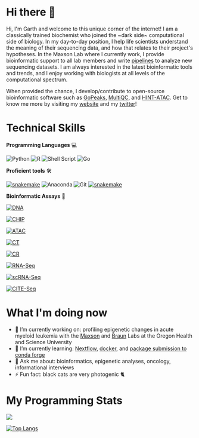 # Hi there 👋

Hi, I'm Garth and welcome to this unique corner of the internet! I am a classically trained biochemist who joined the ~dark side~ computational side of biology. In my day-to-day position, I help life scientists understand the meaning of their sequencing data, and how that relates to their project's hypotheses. In the Maxson Lab where I currently work, I provide bioinformatic support to all lab members and write [pipelines](github.com/maxsonBraunLab) to analyze new sequencing datasets. I am always interested in the latest bioinformatic tools and trends, and I enjoy working with biologists at all levels of the computational spectrum. 

When provided the chance, I develop/contribute to open-source bioinformatic software such as [GoPeaks](https://github.com/maxsonBraunLab/gopeaks), [MultiQC](https://github.com/ewels/MultiQC), and [HINT-ATAC](https://github.com/CostaLab/reg-gen). Get to know me more by visiting my [website](https://gartician.github.io/) and my [twitter](https://twitter.com/KongGarth)! 

# Technical Skills

**Programming Languages** 💻

![Python](https://img.shields.io/badge/python-3670A0?style=for-the-badge&logo=python&logoColor=ffdd54) ![R](https://img.shields.io/badge/r-%23276DC3.svg?style=for-the-badge&logo=r&logoColor=white)  ![Shell Script](https://img.shields.io/badge/shell_script-%23121011.svg?style=for-the-badge&logo=gnu-bash&logoColor=white) ![Go](https://img.shields.io/badge/go-%2300ADD8.svg?style=for-the-badge&logo=go&logoColor=white)

**Proficient tools** 🛠️

[![snakemake](https://img.shields.io/badge/snakemake->=""?style=for-the-badge&logo=python)](https://shields.io/) ![Anaconda](https://img.shields.io/badge/Anaconda-%2344A833.svg?style=for-the-badge&logo=anaconda&logoColor=white) ![Git](https://img.shields.io/badge/git-%23F05033.svg?style=for-the-badge&logo=git&logoColor=white) [![snakemake](https://img.shields.io/badge/Seurat->=""?style=for-the-badge&logo=python)](https://shields.io/)

**Bioinformatic Assays** 🧬

[![DNA](https://img.shields.io/badge/DNA-DNA--Seq-red?style=for-the-badge)](https://shields.io/)

[![CHIP](https://img.shields.io/badge/DNA-ChIP--Seq-orange?style=for-the-badge)](https://shields.io/)

[![ATAC](https://img.shields.io/badge/DNA-ATAC--Seq-yellow?style=for-the-badge)](https://shields.io/)

[![CT](https://img.shields.io/badge/DNA-CUT%26TAG-green?style=for-the-badge)](https://shields.io/)

[![CR](https://img.shields.io/badge/DNA-CUT%26RUN-brightgreen?style=for-the-badge)](https://shields.io/)

[![RNA-Seq](https://img.shields.io/badge/RNA-RNA--Seq-blue?style=for-the-badge)](https://shields.io/)

[![scRNA-Seq](https://img.shields.io/badge/RNA-scRNA--Seq-blueviolet?style=for-the-badge)](https://shields.io/)

[![CITE-Seq](https://img.shields.io/badge/RNA-CITE--Seq-red?style=for-the-badge)](https://shields.io/)

# What I'm doing now

- 🔭 I’m currently working on: profiling epigenetic changes in acute myeloid leukemia with the [Maxson](https://www.maxsonlab.org/) and [Braun](https://www.braunlab.org) Labs at the Oregon Health and Science University
- 🌱 I’m currently learning: [Nextflow](https://github.com/nextflow-io/nextflow), [docker](https://www.docker.com), and [package submission to conda forge](https://conda-forge.org/docs/maintainer/adding_pkgs.html)
- 💬 Ask me about: bioinformatics, epigenetic analyses, oncology, informational interviews
- ⚡ Fun fact: black cats are very photogenic 🐈

# My Programming Stats

<a href="https://github.com/anuraghazra/github-readme-stats">
  <img align="center" src="https://github-readme-stats.vercel.app/api?username=gartician&theme=gradient&bg_color=30,440154FF,39568CFF,1F968BFF,73D055FF,FDE725FF&title_color=fff&text_color=fff&border_color=000" />
</a>

[![Top Langs](https://github-readme-stats.vercel.app/api/top-langs/?username=gartician&hide=javascript,html,jupyter%20%notebook&layout=compact&&theme=gradient&bg_color=60,440154FF,39568CFF,1F968BFF,73D055FF,FDE725FF&title_color=fff&text_color=fff&border_color=000)](https://github.com/anuraghazra/github-readme-stats)

